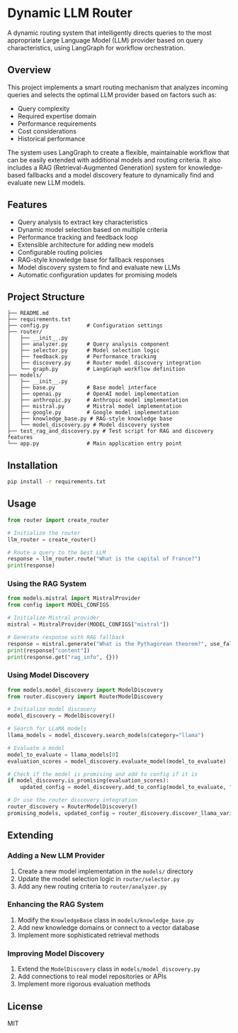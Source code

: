 # Dynamic LLM Router

A dynamic routing system that intelligently directs queries to the most appropriate Large Language Model (LLM) provider based on query characteristics, using LangGraph for workflow orchestration.

## Overview

This project implements a smart routing mechanism that analyzes incoming queries and selects the optimal LLM provider based on factors such as:

- Query complexity
- Required expertise domain
- Performance requirements
- Cost considerations
- Historical performance

The system uses LangGraph to create a flexible, maintainable workflow that can be easily extended with additional models and routing criteria. It also includes a RAG (Retrieval-Augmented Generation) system for knowledge-based fallbacks and a model discovery feature to dynamically find and evaluate new LLM models.

## Features

- Query analysis to extract key characteristics
- Dynamic model selection based on multiple criteria
- Performance tracking and feedback loop
- Extensible architecture for adding new models
- Configurable routing policies
- RAG-style knowledge base for fallback responses
- Model discovery system to find and evaluate new LLMs
- Automatic configuration updates for promising models

## Project Structure

```
├── README.md
├── requirements.txt
├── config.py            # Configuration settings
├── router/
│   ├── __init__.py
│   ├── analyzer.py      # Query analysis component
│   ├── selector.py      # Model selection logic
│   ├── feedback.py      # Performance tracking
│   ├── discovery.py     # Router model discovery integration
│   └── graph.py         # LangGraph workflow definition
├── models/
│   ├── __init__.py
│   ├── base.py          # Base model interface
│   ├── openai.py        # OpenAI model implementation
│   ├── anthropic.py     # Anthropic model implementation
│   ├── mistral.py       # Mistral model implementation
│   ├── google.py        # Google model implementation
│   ├── knowledge_base.py # RAG-style knowledge base
│   └── model_discovery.py # Model discovery system
├── test_rag_and_discovery.py # Test script for RAG and discovery features
└── app.py               # Main application entry point
```

## Installation

```bash
pip install -r requirements.txt
```

## Usage

```python
from router import create_router

# Initialize the router
llm_router = create_router()

# Route a query to the best LLM
response = llm_router.route("What is the capital of France?")
print(response)
```

### Using the RAG System

```python
from models.mistral import MistralProvider
from config import MODEL_CONFIGS

# Initialize Mistral provider
mistral = MistralProvider(MODEL_CONFIGS["mistral"])

# Generate response with RAG fallback
response = mistral.generate("What is the Pythagorean theorem?", use_fallback=True)
print(response["content"])
print(response.get("rag_info", {}))
```

### Using Model Discovery

```python
from models.model_discovery import ModelDiscovery
from router.discovery import RouterModelDiscovery

# Initialize model discovery
model_discovery = ModelDiscovery()

# Search for LLaMA models
llama_models = model_discovery.search_models(category="llama")

# Evaluate a model
model_to_evaluate = llama_models[0]
evaluation_scores = model_discovery.evaluate_model(model_to_evaluate)

# Check if the model is promising and add to config if it is
if model_discovery.is_promising(evaluation_scores):
    updated_config = model_discovery.add_to_config(model_to_evaluate, "meta")

# Or use the router discovery integration
router_discovery = RouterModelDiscovery()
promising_models, updated_config = router_discovery.discover_llama_variants()
```

## Extending

### Adding a New LLM Provider

1. Create a new model implementation in the `models/` directory
2. Update the model selection logic in `router/selector.py`
3. Add any new routing criteria to `router/analyzer.py`

### Enhancing the RAG System

1. Modify the `KnowledgeBase` class in `models/knowledge_base.py`
2. Add new knowledge domains or connect to a vector database
3. Implement more sophisticated retrieval methods

### Improving Model Discovery

1. Extend the `ModelDiscovery` class in `models/model_discovery.py`
2. Add connections to real model repositories or APIs
3. Implement more rigorous evaluation methods

## License

MIT